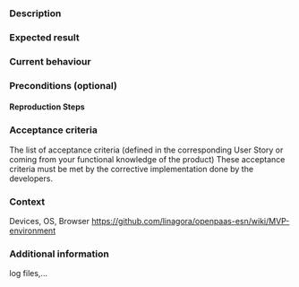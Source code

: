 ### Description  

### Expected result  

### Current behaviour     

### Preconditions (optional)     

#### Reproduction Steps  

### Acceptance criteria
The list of acceptance criteria (defined in the corresponding User Story or coming from your functional knowledge of the product) 
These acceptance criteria must be met by the corrective implementation done by the developers.

### Context
Devices, OS, Browser
https://github.com/linagora/openpaas-esn/wiki/MVP-environment

### Additional information
log files,...


